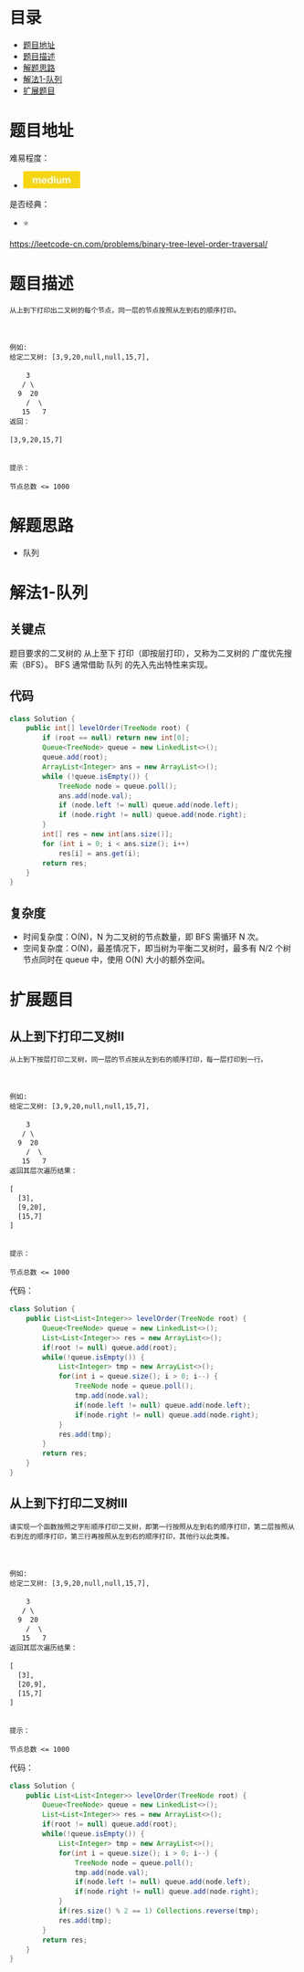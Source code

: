 # 目录
* [题目地址](#题目地址)
* [题目描述](#题目描述)
* [解题思路](#解题思路)
* [解法1-队列](#解法1-队列)
* [扩展题目](#扩展题目)



# 题目地址
难易程度：
- ![medium.jpg](../.images/medium.jpg)

是否经典：
- ⭐️

https://leetcode-cn.com/problems/binary-tree-level-order-traversal/

# 题目描述
```$xslt
从上到下打印出二叉树的每个节点，同一层的节点按照从左到右的顺序打印。

 

例如:
给定二叉树: [3,9,20,null,null,15,7],

    3
   / \
  9  20
    /  \
   15   7
返回：

[3,9,20,15,7]
 

提示：

节点总数 <= 1000
```


# 解题思路
- 队列


# 解法1-队列
## 关键点
题目要求的二叉树的 从上至下 打印（即按层打印），又称为二叉树的 广度优先搜索（BFS）。
BFS 通常借助 队列 的先入先出特性来实现。




## 代码
```Java
class Solution {
    public int[] levelOrder(TreeNode root) {
        if (root == null) return new int[0];
        Queue<TreeNode> queue = new LinkedList<>();
        queue.add(root);
        ArrayList<Integer> ans = new ArrayList<>();
        while (!queue.isEmpty()) {
            TreeNode node = queue.poll();
            ans.add(node.val);
            if (node.left != null) queue.add(node.left);
            if (node.right != null) queue.add(node.right);
        }
        int[] res = new int[ans.size()];
        for (int i = 0; i < ans.size(); i++)
            res[i] = ans.get(i);
        return res;
    }
}
```


## 复杂度
- 时间复杂度：O(N)，N 为二叉树的节点数量，即 BFS 需循环 N 次。
- 空间复杂度：O(N)，最差情况下，即当树为平衡二叉树时，最多有 N/2 个树节点同时在 queue 中，使用 O(N) 大小的额外空间。


# 扩展题目
## 从上到下打印二叉树II

```$xslt
从上到下按层打印二叉树，同一层的节点按从左到右的顺序打印，每一层打印到一行。

 

例如:
给定二叉树: [3,9,20,null,null,15,7],

    3
   / \
  9  20
    /  \
   15   7
返回其层次遍历结果：

[
  [3],
  [9,20],
  [15,7]
]
 

提示：

节点总数 <= 1000
```

代码：
```Java
class Solution {
    public List<List<Integer>> levelOrder(TreeNode root) {
        Queue<TreeNode> queue = new LinkedList<>();
        List<List<Integer>> res = new ArrayList<>();
        if(root != null) queue.add(root);
        while(!queue.isEmpty()) {
            List<Integer> tmp = new ArrayList<>();
            for(int i = queue.size(); i > 0; i--) {
                TreeNode node = queue.poll();
                tmp.add(node.val);
                if(node.left != null) queue.add(node.left);
                if(node.right != null) queue.add(node.right);
            }
            res.add(tmp);
        }
        return res;
    }
}
```

## 从上到下打印二叉树III
```$xslt
请实现一个函数按照之字形顺序打印二叉树，即第一行按照从左到右的顺序打印，第二层按照从右到左的顺序打印，第三行再按照从左到右的顺序打印，其他行以此类推。

 

例如:
给定二叉树: [3,9,20,null,null,15,7],

    3
   / \
  9  20
    /  \
   15   7
返回其层次遍历结果：

[
  [3],
  [20,9],
  [15,7]
]
 

提示：

节点总数 <= 1000
```

代码：
```Java
class Solution {
    public List<List<Integer>> levelOrder(TreeNode root) {
        Queue<TreeNode> queue = new LinkedList<>();
        List<List<Integer>> res = new ArrayList<>();
        if(root != null) queue.add(root);
        while(!queue.isEmpty()) {
            List<Integer> tmp = new ArrayList<>();
            for(int i = queue.size(); i > 0; i--) {
                TreeNode node = queue.poll();
                tmp.add(node.val);
                if(node.left != null) queue.add(node.left);
                if(node.right != null) queue.add(node.right);
            }
            if(res.size() % 2 == 1) Collections.reverse(tmp);
            res.add(tmp);
        }
        return res;
    }
}
```